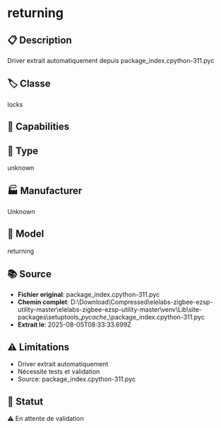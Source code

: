 # returning

## 📋 Description
Driver extrait automatiquement depuis package_index.cpython-311.pyc

## 🏷️ Classe
locks

## 🔧 Capabilities


## 📡 Type
unknown

## 🏭 Manufacturer
Unknown

## 📱 Model
returning

## 📚 Source
- **Fichier original**: package_index.cpython-311.pyc
- **Chemin complet**: D:\Download\Compressed\elelabs-zigbee-ezsp-utility-master\elelabs-zigbee-ezsp-utility-master\venv\Lib\site-packages\setuptools\__pycache__\package_index.cpython-311.pyc
- **Extrait le**: 2025-08-05T08:33:33.699Z

## ⚠️ Limitations
- Driver extrait automatiquement
- Nécessite tests et validation
- Source: package_index.cpython-311.pyc

## 🚀 Statut
⚠️ En attente de validation
